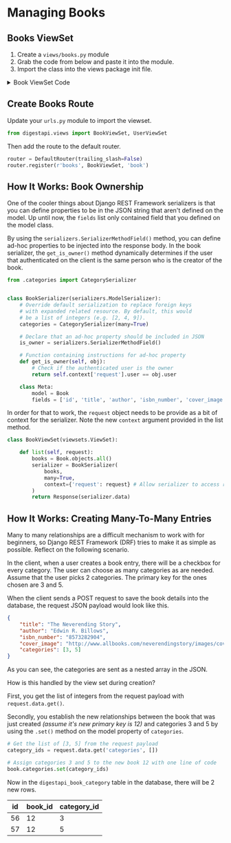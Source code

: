 # Managing Books

## Books ViewSet

1. Create a `views/books.py` module
2. Grab the code from below and paste it into the module.
3. Import the class into the views package init file.

<details>
    <summary>Book ViewSet Code</summary>

```py
from rest_framework import viewsets, status
from rest_framework.response import Response
from rest_framework import serializers
from digestapi.models import Book
from .categories import CategorySerializer


class BookSerializer(serializers.ModelSerializer):
    is_owner = serializers.SerializerMethodField()
    categories = CategorySerializer(many=True)

    def get_is_owner(self, obj):
        # Check if the authenticated user is the owner
        return self.context['request'].user == obj.user

    class Meta:
        model = Book
        fields = ['id', 'title', 'author', 'isbn_number', 'cover_image', 'is_owner', 'categories']


class BookViewSet(viewsets.ViewSet):

    def list(self, request):
        books = Book.objects.all()
        serializer = BookSerializer(books, many=True, context={'request': request})
        return Response(serializer.data)

    def retrieve(self, request, pk=None):
        try:
            book = Book.objects.get(pk=pk)
            serializer = BookSerializer(book, context={'request': request})
            return Response(serializer.data)

        except Book.DoesNotExist:
            return Response(status=status.HTTP_404_NOT_FOUND)

    def create(self, request):
        # Get the data from the client's JSON payload
        title = request.data.get('title')
        author = request.data.get('author')
        isbn_number = request.data.get('isbn_number')
        cover_image = request.data.get('cover_image')

        # Create a book database row first, so you have a
        # primary key to work with
        book = Book.objects.create(
            user=request.user,
            title=title,
            author=author,
            cover_image=cover_image,
            isbn_number=isbn_number)

        # Establish the many-to-many relationships
        category_ids = request.data.get('categories', [])
        book.categories.set(category_ids)

        serializer = BookSerializer(book, context={'request': request})
        return Response(serializer.data, status=status.HTTP_201_CREATED)

    def update(self, request, pk=None):
        try:

            book = Book.objects.get(pk=pk)

            # Is the authenticated user allowed to edit this book?
            self.check_object_permissions(request, book)

            serializer = BookSerializer(data=request.data)
            if serializer.is_valid():
                book.title = serializer.validated_data['title']
                book.author = serializer.validated_data['author']
                book.isbn_number = serializer.validated_data['isbn_number']
                book.cover_image = serializer.validated_data['cover_image']
                book.save()

                category_ids = request.data.get('categories', [])
                book.categories.set(category_ids)

                serializer = BookSerializer(book, context={'request': request})
                return Response(None, status.HTTP_204_NO_CONTENT)

            return Response(serializer.errors, status.HTTP_400_BAD_REQUEST)

        except Book.DoesNotExist:
            return Response(status=status.HTTP_404_NOT_FOUND)

    def destroy(self, request, pk=None):
        try:
            book = Book.objects.get(pk=pk)
            self.check_object_permissions(request, book)
            book.delete()

            return Response(status=status.HTTP_204_NO_CONTENT)

        except Book.DoesNotExist:
            return Response(status=status.HTTP_404_NOT_FOUND)
```
</details>

## Create Books Route

Update your `urls.py` module to import the viewset.

```py
from digestapi.views import BookViewSet, UserViewSet
```

Then add the route to the default router.

```py
router = DefaultRouter(trailing_slash=False)
router.register(r'books', BookViewSet, 'book')
```

## How It Works: Book Ownership

One of the cooler things about Django REST Framework serializers is that you can define properties to be in the JSON string that aren't defined on the model. Up until now, the `fields` list only contained field that you defined on the model class.

By using the `serializers.SerializerMethodField()` method, you can define ad-hoc properties to be injected into the response body. In the book serializer, the `get_is_owner()` method dynamically determines if the user that authenticated on the client is the same person who is the creator of the book.


```py
from .categories import CategorySerializer


class BookSerializer(serializers.ModelSerializer):
    # Override default serialization to replace foreign keys
    # with expanded related resource. By default, this would
    # be a list of integers (e.g. [2, 4, 9]).
    categories = CategorySerializer(many=True)

    # Declare that an ad-hoc property should be included in JSON
    is_owner = serializers.SerializerMethodField()

    # Function containing instructions for ad-hoc property
    def get_is_owner(self, obj):
        # Check if the authenticated user is the owner
        return self.context['request'].user == obj.user

    class Meta:
        model = Book
        fields = ['id', 'title', 'author', 'isbn_number', 'cover_image', 'is_owner', 'categories']
```

In order for that to work, the `request` object needs to be provide as a bit of context for the serializer. Note the new `context` argument provided in the list method.

```py
class BookViewSet(viewsets.ViewSet):

    def list(self, request):
        books = Book.objects.all()
        serializer = BookSerializer(
            books,
            many=True,
            context={'request': request} # Allow serializer to access request
        )
        return Response(serializer.data)

```

## How It Works: Creating Many-To-Many Entries

Many to many relationships are a difficult mechanism to work with for beginners, so Django REST Framework (DRF) tries to make it as simple as possible. Reflect on the following scenario.

In the client, when a user creates a book entry, there will be a checkbox for every category. The user can choose as many categories as are needed. Assume that the user picks 2 categories. The primary key for the ones chosen are 3 and 5.

When the client sends a POST request to save the book details into the database, the request JSON payload would look like this.

```json
{
    "title": "The Neverending Story",
    "author": "Edwin R. Billows",
    "isbn_number": "8573282904",
    "cover_image": "http://www.allbooks.com/neverendingstory/images/cover.png",
    "categories": [3, 5]
}
```

As you can see, the categories are sent as a nested array in the JSON.

How is this handled by the view set during creation?

First, you get the list of integers from the request payload with `request.data.get()`.

Secondly, you establish the new relationships between the book that was just created _(assume it's new primary key is 12)_ and categories 3 and 5 by using the `.set()` method on the model property of `categories`.

```py
# Get the list of [3, 5] from the request payload
category_ids = request.data.get('categories', [])

# Assign categories 3 and 5 to the new book 12 with one line of code
book.categories.set(category_ids)
```

Now in the `digestapi_book_category` table in the database, there will be 2 new rows.

| id | book_id | category_id |
|--|--|--|
| 56 | 12 | 3 |
| 57 | 12 | 5 |